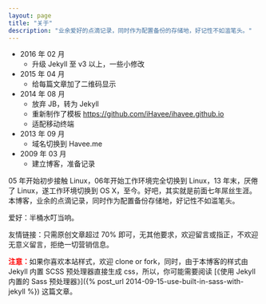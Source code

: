 ```yaml
---
layout: page
title: "关于"
description: "业余爱好的点滴记录，同时作为配置备份的存储地，好记性不如滥笔头。"
---
```


<div id="code" class="qrcode visible-lg"></div>

- 2016 年 02 月
    - 升级 Jekyll 至 v3 以上，一些小修改
- 2015 年 04 月
    - 给每篇文章加了二维码显示
- 2014 年 08 月
    - 放弃 JB，转为 Jekyll
    - 重新制作了模板 <https://github.com/iHavee/ihavee.github.io>
    - 适配移动终端
- 2013 年 09 月
    - 域名切换到 Havee.me
- 2009 年 03 月
    - 建立博客，准备记录

05 年开始初步接触 Linux，06年开始工作环境完全切换到 Linux，13 年末，厌倦了 Linux，遂工作环境切换到 OS X，至今。好吧，其实就是前面七年屌丝生涯。本博客，业余的点滴记录，同时作为配置备份存储地，好记性不如滥笔头。

爱好：半桶水叮当响。

友情链接：只需原创文章超过 70% 即可，无其他要求，欢迎留言或指正，不欢迎无意义留言，拒绝一切营销信息。

<span style="color:red;">**注意：**</span>如果你喜欢本站样式，欢迎 clone or fork，同时，由于本博客的样式由 Jekyll 内置 SCSS 预处理器直接生成 css，所以，你可能需要阅读 [《使用 Jekyll 内置的 Sass 预处理器》]({% post_url 2014-09-15-use-built-in-sass-with-jekyll %}) 这篇文章。

